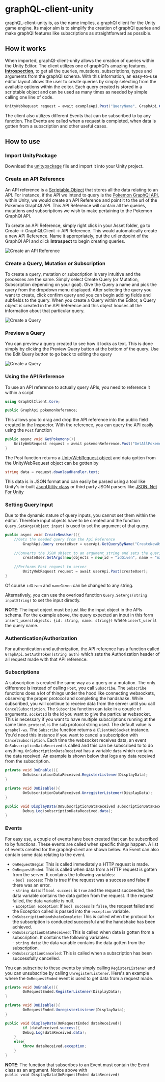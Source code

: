 # graphQL-client-unity
graphQL-client-unity is, as the name implies, a graphQl client for the Unity game engine. Its major aim is to simplify the creation of graphQl queries and make graphQl features like subscriptions as straightforward as possible.

## How it works
When imported, graphQl-client-unity allows the creation of queries within the Unity Editor. The client utilizes one of graphQl's amazing features, [**Introspection**](https://graphql.org/learn/introspection/), to get all the queries, mutations, subscriptions, types and arguments from the graphQl schema. With this information, an easy-to-use editor layout allows the user to create queries by simply selecting from the available options within the editor. Each query created is stored in a scriptable object and can be used as many times as needed by simple calling one line of code.
```C#
UnityWebRequest request = await exampleApi.Post("QueryName", GraphApi.Query.Type.Query);
```
The client also utilizes different Events that can be subscribed to by any function. The Events are called when a request is completed, when data is gotten from a subscription and other useful cases.

## How to use
### Import UnityPackage
Download the [unitypackage](UnityPackages) file and import it into your Unity project.

### Create an API Reference
An API reference is a [Scriptable Object](https://docs.unity3d.com/Manual/class-ScriptableObject.html) that stores all the data relating to an API. For instance, if the API we intend to query is the [Pokemon GraphQl API](https://graphql-pokemon.now.sh/), within Unity, we would create an API Reference and point it to the url of the Pokemon GraphQl API. This API Reference will contain all the queries, mutations and subscriptions we wish to make pertaining to the Pokemon GraphQl API.

To create an API Reference, simply right click in your Asset folder, go to Create -> GraphQLClient -> API Reference. This would automatically create a new API Reference. Name it appropriately, put the url endpoint of the GraphQl API and click **Introspect** to  begin creating queries.

![Create an API Reference](Gifs/CreateApiReference.gif)

### Create a Query, Mutation or Subscription
To create a query, mutation or subscription is very intuitive and the processes are the same. Simply select Create Query (or Mutation, Subscription depending on your goal). Give the Query a name and pick the query from the dropdown menu displayed. After selecting the query you want to create, click confirm query and you can begin adding fields and subfields to the query. When you create a Query within the Editor, a Query object is created in the API Reference and this object houses all the information about that particular query.

![Create a Query](Gifs/CreateQuery.gif)

### Preview a Query
You can preview a query created to see how it looks as text. This is done simply by clicking the Preview Query button at the bottom of the query. Use the Edit Query button to go back to editing the query

![Create a Query](Gifs/PreviewQuery.gif)

### Using the API Reference
To use an API reference to actually query APIs, you need to reference it within a script
```C#
using GraphQlClient.Core;

public GraphApi pokemonReference;
```
This allows you to drag and drop the API reference into the public field created in the Inspector. With the reference, you can query the API easily using the ``Post`` function

```C#
public async void GetPokemons(){
	UnityWebRequest request = await pokemonReference.Post("GetAllPokemons", GraphApi.Query.Type.Query);
}
```
The Post function returns a [UnityWebRequest object](https://docs.unity3d.com/ScriptReference/Networking.UnityWebRequest.html) and data gotten from the UnityWebRequest object can be gotten by

```C#
string data = request.downloadHandler.text;
```
This data is in JSON format and can easily be parsed using a tool like Unity's in-built [JsonUtility class](https://docs.unity3d.com/ScriptReference/JsonUtility.html) or third party JSON parsers like [JSON. Net For Unity](https://assetstore.unity.com/packages/tools/input-management/json-net-for-unity-11347)

### Setting Query Input
Due to the dynamic nature of query inputs, you cannot set them within the editor. Therefore input objects have to be created and the function ``Query.SetArgs(object input)`` is used to set the argument of that query.

```C#
public async void CreateNewUser(){
	//Gets the needed query from the Api Reference
        GraphApi.Query createUser = userApi.GetQueryByName("CreateNewUser", GraphApi.Query.Type.Mutation);
	
	//Converts the JSON object to an argument string and sets the queries argument
        createUser.SetArgs(new{objects = new{id = "idGiven", name = "nameGiven"}});
	
	//Performs Post request to server
        UnityWebRequest request = await userApi.Post(createUser);
}
```
Of course ``idGiven`` and ``nameGiven`` can be changed to any string.

Alternatively, you can use the overload function ``Query.SetArgs(string inputString)`` to set the input directly.

**NOTE**: The input object must be just like the input object in the APIs schema.
For the example above, the query expected an input in this form ``insert_users(objects: {id: string, name: string})`` where ``insert_user`` is the query name.  



### Authentication/Authorization
For authentication and authorization, the API reference has a function called ``GraphApi.SetAuthToken(string auth)`` which sets the Authorization header of all request made with that API reference.

### Subscriptions
A subscription is created the same way as a query or a mutation. The only difference is instead of  calling ``Post``, you call ``Subscribe``. The ``Subscribe`` functions does a lot of things under the hood like connecting websockets, observing the proper protocol and completing the handshake. While subscribed, you will continue to receive data from the server until you call ``CancelSubscription``. The ``Subscribe`` function can take in a couple of arguments.
``socketId`` is the id you want to give the particular websocket. This is necessary if you want to have multiple subscriptions running at the same time.
``protocol`` is the sub protocol string used. The default value is ``graphql-ws``.
The ``Subscribe`` function returns a ``ClientWebSocket`` instance. You'd need this instance if you want to cancel a subscription with ``CancelSubscription``.
Each time the websocket receives data, an event ``OnSubscriptionDataReceived`` is called and this can be subscribed to to do anything. ``OnSubscriptionDataReceived`` has a variable ``data`` which contains the data received.
An example is shown below that logs any data received from the subscription.

```C#
private void OnEnable(){
        OnSubscriptionDataReceived.RegisterListener(DisplayData);
}

private void OnDisable(){
        OnSubscriptionDataReceived.UnregisterListener(DisplayData);
}

public void DisplayData(OnSubscriptionDataReceived subscriptionDataReceived){
        Debug.Log(subscriptionDataReceived.data);
}
```

### Events
For easy use, a couple of events have been created that can be subscribed to by functions. These events are called when specific things happen. A list of events created for the graphql-client are shown below. An Event can also contain some data relating to the event.  
- ``OnRequestBegin``: This is called immediately a HTTP request is made.  
- ``OnRequestEnded``: This is called when data from a HTTP request is gotten from the server. It contains the following variables:  
        - ``bool success``: This is true if the request was a success and false if there was an error.  
        - ``string data``: If ``bool success`` is ``true`` and the request succeeded, the data variable contains the data gotten from the request. If the request failed, the data variable is null.  
        - ``Exception exception``: If ``bool success`` is ``false``, the request failed and the Exception called is passed into the ``exception`` variable.  
- ``OnSubscriptionHandshakeComplete``: This is called when the protocol for the subscription is conducted successful and the handshake has been achieved.  
- ``OnSubscriptionDataReceived``: This is called when data is gotten from a subscription. It contains the following variables:  
        - ``string data``: the data variable contains the data gotten from the subscription.
- ``OnSubscriptionCanceled``: This is called when a subscription has been successfully cancelled.

You can subscribe to these events by simply calling ``RegisterListener`` and you can unsubscribe by calling ``UnregisterListener``.
Here's an example where the ``OnRequestEnded`` event is used to get data from a request made.

```C#
private void OnEnable(){
        OnRequestEnded.RegisterListener(DisplayData);
}

private void OnDisable(){
        OnRequestEnded.UnregisterListener(DisplayData);
}

public void DisplayData(OnRequestEnded dataReceived){
        if (dataReceived.success){
		Debug.Log(dataReceived.data);
	}
	else{
		throw dataReceived.exception;
	}
}
```
**NOTE**: The function that subscribes to an Event must contain the Event class as an argument. Notice above with  
``public void DisplayData(OnRequestEnded dataReceived)``

